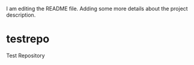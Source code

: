 I am editing the README file. Adding some more details about the project description.

# testrepo
Test Repository
